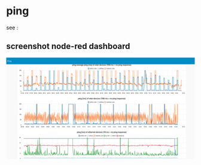 ping
====

see :

## screenshot node-red dashboard

![screenshot node-red dashboard](screenshot_node_red_dashboard.png)